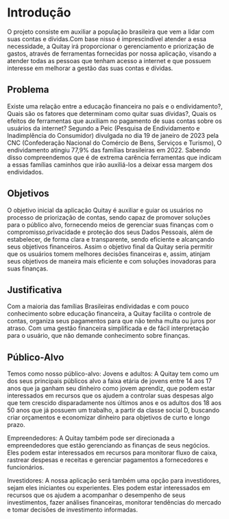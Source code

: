 # Introdução

O projeto consiste em auxiliar a população brasileira que vem a lidar com suas contas e dívidas.Com base nisso  é imprescindível atender a essa necessidade, a Quitay irá proporcionar o gerenciamento e priorização de gastos, através de ferramentas fornecidas por nossa aplicação, visando a atender todas as pessoas que tenham acesso a internet e que possuem interesse em melhorar a gestão das suas contas e dívidas. 

## Problema

Existe uma relação entre a educação financeira no país e o endividamento?, Quais são os fatores que determinam como quitar suas dívidas?, Quais os efeitos de ferramentas que auxiliam no pagamento de suas contas sobre os usuários da internet?
Segundo a Peic (Pesquisa de Endividamento e Inadimplência do Consumidor) divulgada no dia 19 de janeiro de 2023 pela CNC (Confederação Nacional do Comércio de Bens, Serviços e Turismo), O endividamento atingiu 77,9% das famílias brasileiras em 2022. Sabendo disso compreendemos que é de extrema carência ferramentas que indicam a essas famílias caminhos que irão auxiliá-los a deixar essa margem dos endividados.


## Objetivos

O objetivo inicial da aplicação Quitay é auxiliar e guiar os usuários no processo de priorização de contas, sendo capaz de promover soluções para o público alvo, fornecendo meios de gerenciar suas finanças com o compromisso,privacidade e proteção dos seus Dados Pessoais, além de estabelecer, de forma clara e transparente, sendo eficiente e alcançando seus objetivos financeiros.
Assim o objetivo final da Quitay seria permitir que os usuários tomem melhores decisões financeiras e, assim, atinjam seus objetivos de maneira mais eficiente e com soluções inovadoras para suas finanças.  



## Justificativa

Com a maioria das famílias Brasileiras endividadas e com pouco conhecimento sobre educação financeira, a Quitay facilita o controle de contas, organiza seus pagamentos para que não tenha multa ou juros por atraso. Com uma gestão financeira simplificada e de fácil interpretação para o usuário, que não demande conhecimento sobre finanças.


## Público-Alvo

Temos como nosso público-alvo:
 Jovens e adultos: A Quitay tem como um dos seus principais públicos alvo a faixa etária de jovens entre 14 aos 17 anos que ja ganham seu dinheiro como jovem aprendiz, que podem estar interessados em recursos que os ajudem a controlar suas despesas algo que tem crescido disparadamente nos últimos anos e os adultos dos 18 aos 50 anos que já possuem um trabalho, a partir da classe social D, buscando criar orçamentos e economizar dinheiro para objetivos de curto e longo prazo. 

Empreendedores: A Quitay também pode ser direcionada a empreendedores que estão gerenciando as finanças de seus negócios. Eles podem estar interessados em recursos para monitorar fluxo de caixa, rastrear despesas e receitas e gerenciar pagamentos a fornecedores e funcionários.

Investidores: A nossa aplicação será também uma opção para investidores, sejam eles iniciantes ou experientes. Eles podem estar interessados em recursos que os ajudem a acompanhar o desempenho de seus investimentos, fazer análises financeiras, monitorar tendências do mercado e tomar decisões de investimento informadas.
